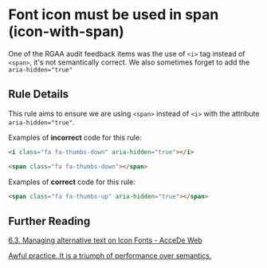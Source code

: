 # Font icon must be used in span (icon-with-span)

One of the RGAA audit feedback items was the use of `<i>` tag instead of `<span>`, it's not semantically correct. We also sometimes forget to add the `aria-hidden="true"`

## Rule Details

This rule aims to ensure we are using `<span>` instead of `<i>` with the attribute `aria-hidden="true"`.

Examples of **incorrect** code for this rule:

```html
<i class="fa fa-thumbs-down" aria-hidden="true"></i>

<span class="fa fa-thumbs-down"></span>
```

Examples of **correct** code for this rule:

```html
<span class="fa fa-thumbs-up" aria-hidden="true"></span>
```

## Further Reading

[6.3. Managing alternative text on Icon Fonts - AcceDe Web](https://www.accede-web.com/en/guidelines/html-css/images-and-icons/managing-alternative-text-on-icon-fonts/)

[Awful practice. It is a triumph of performance over semantics.](https://stackoverflow.com/a/11135302/4614982)
